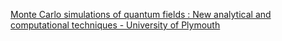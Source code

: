 [Monte Carlo simulations of quantum fields : New analytical and computational techniques - University of Plymouth](https://qi.tc/qi/111287)